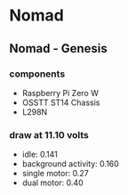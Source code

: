 # Nomad


## Nomad - Genesis

### components
* Raspberry Pi Zero W
* OSSTT ST14 Chassis
* L298N

### draw at 11.10 volts
* idle: 0.141
* background activity: 0.160
* single motor: 0.27
* dual motor: 0.40

